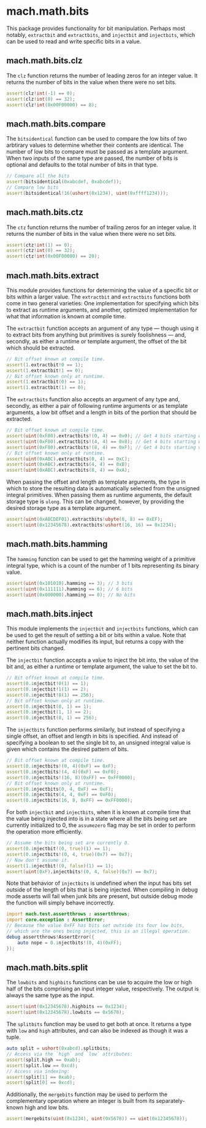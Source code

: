 # mach.math.bits


This package provides functionality for bit manipulation.
Perhaps most notably, `extractbit` and `extractbits`, and `injectbit` and
`injectbits`, which can be used to read and write specific bits in a value.


## mach.math.bits.clz


The `clz` function returns the number of leading zeros for an integer value.
It returns the number of bits in the value when there were no set bits.

``` D
assert(clz!int(-1) == 0);
assert(clz!int(0) == 32);
assert(clz!int(0x00F00000) == 8);
```


## mach.math.bits.compare


The `bitsidentical` function can be used to compare the low bits of two
arbtirary values to determine whether their contents are identical.
The number of low bits to compare must be passed as a template argument.
When two inputs of the same type are passed, the number of bits is optional
and defaults to the total number of bits in that type.

``` D
// Compare all the bits
assert(bitsidentical(0xabcdef, 0xabcdef));
// Compare low bits
assert(bitsidentical!16(ushort(0x1234), uint(0xffff1234)));
```


## mach.math.bits.ctz


The `ctz` function returns the number of trailing zeros for an integer value.
It returns the number of bits in the value when there were no set bits.

``` D
assert(ctz!int(1) == 0);
assert(ctz!int(0) == 32);
assert(ctz!int(0x00F00000) == 20);
```


## mach.math.bits.extract


This module provides functions for determining the value of a specific bit
or bits within a larger value.
The `extractbit` and `extractbits` functions both come in two general varieties:
One implementation for specifying which bits to extract as runtime arguments,
and another, optimized implementation for what that information is known at
compile time.

The `extractbit` function accepts an argument of any type — though using it
to extract bits from anything but primitives is surely foolishness —
and, secondly, as either a runtime or template argument, the offset of the bit
which should be extracted.

``` D
// Bit offset known at compile time.
assert(1.extractbit!0 == 1);
assert(1.extractbit!1 == 0);
// Bit offset known only at runtime.
assert(1.extractbit(0) == 1);
assert(1.extractbit(1) == 0);
```


The `extractbits` function also accepts an argument of any type and, secondly,
as either a pair of following runtime arguments or as template arguments,
a low bit offset and a length in bits of the portion that should be extracted.

``` D
// Bit offset known at compile time.
assert(uint(0xF80).extractbits!(0, 4) == 0x0); // Get 4 bits starting with bit 0.
assert(uint(0xF80).extractbits!(4, 4) == 0x8); // Get 4 bits starting with bit 4.
assert(uint(0xF80).extractbits!(8, 4) == 0xF); // Get 4 bits starting with bit 8.
// Bit offset known only at runtime.
assert(uint(0xABC).extractbits(0, 4) == 0xC);
assert(uint(0xABC).extractbits(4, 4) == 0xB);
assert(uint(0xABC).extractbits(8, 4) == 0xA);
```


When passing the offset and length as template arguments, the type in which to
store the resulting data is automatically selected from the unsigned integral
primitives.
When passing them as runtime arguments, the default storage type is `ulong`.
This can be changed, however, by providing the desired storage type as a
template argument.

``` D
assert(uint(0xABCDEF01).extractbits!ubyte(8, 8) == 0xEF);
assert(uint(0x12345678).extractbits!ushort(16, 16) == 0x1234);
```


## mach.math.bits.hamming


The `hamming` function can be used to get the hamming weight of a primitive
integral type, which is a count of the number of 1 bits representing its
binary value.

``` D
assert(uint(0x101010).hamming == 3); // 3 bits
assert(uint(0x111111).hamming == 6); // 6 bits
assert(uint(0x000000).hamming == 0); // No bits
```


## mach.math.bits.inject


This module implements the `injectbit` and `injectbits` functions, which can be
used to get the result of setting a bit or bits within a value.
Note that neither function actually modifies its input, but returns a copy
with the pertinent bits changed.

The `injectbit` function accepts a value to inject the bit into, the value
of the bit and, as either a runtime or template argument, the value to set
the bit to.

``` D
// Bit offset known at compile time.
assert(0.injectbit!0(1) == 1);
assert(0.injectbit!1(1) == 2);
assert(0.injectbit!8(1) == 256);
// Bit offset known only at runtime.
assert(0.injectbit(0, 1) == 1);
assert(0.injectbit(1, 1) == 2);
assert(0.injectbit(8, 1) == 256);
```


The `injectbits` function performs similarly, but instead of specifying a single
offset, an offset and length in bits is specified. And instead of specifying a
boolean to set the single bit to, an unsigned integral value is given which
contains the desired pattern of bits.

``` D
// Bit offset known at compile time.
assert(0.injectbits!(0, 4)(0xF) == 0xF);
assert(0.injectbits!(4, 4)(0xF) == 0xF0);
assert(0.injectbits!(16, 8)(0xFF) == 0xFF0000);
// Bit offset known only at runtime.
assert(0.injectbits(0, 4, 0xF) == 0xF);
assert(0.injectbits(4, 4, 0xF) == 0xF0);
assert(0.injectbits(16, 8, 0xFF) == 0xFF0000);
```


For both `injectbit` and `injectbits`,
when it is known at compile time that the value being injected into is in a
state where all the bits being set are currently initialized to 0, the
`assumezero` flag may be set in order to perform the operation more efficiently.

``` D
// Assume the bits being set are currently 0.
assert(0.injectbit!(0, true)(1) == 1);
assert(0.injectbits!(0, 4, true)(0x7) == 0x7);
// Now don't assume it.
assert(1.injectbit!(0, false)(1) == 1);
assert(uint(0xF).injectbits!(0, 4, false)(0x7) == 0x7);
```


Note that behavior of `injectbits` is undefined when the input has bits set
outside of the length of bits that is being injected.
When compiling in debug mode asserts will fail when junk bits are present,
but outside debug mode the function will simply behave incorrectly.

``` D
import mach.test.assertthrows : assertthrows;
import core.exception : AssertError;
// Because the value 0xFF has bits set outside its four low bits,
// which are the ones being injected, this is an illegal operation.
debug assertthrows!AssertError({
    auto nope = 0.injectbits!(0, 4)(0xFF);
});
```


## mach.math.bits.split


The `lowbits` and `highbits` functions can be use to acquire the low or high
half of the bits comprising an input integer value, respectively.
The output is always the same type as the input.

``` D
assert(uint(0x12345678).highbits == 0x1234);
assert(uint(0x12345678).lowbits == 0x5678);
```


The `splitbits` function may be used to get both at once.
It returns a type with `low` and `high` attributes, and can also be indexed
as though it was a tuple.

``` D
auto split = ushort(0xabcd).splitbits;
// Access via the `high` and `low` attributes:
assert(split.high == 0xab);
assert(split.low == 0xcd);
// Access via indexing:
assert(split[1] == 0xab);
assert(split[0] == 0xcd);
```


Additionally, the `mergebits` function may be used to perform the complementary
operation where an integer is built from its separately-known high and low bits.

``` D
assert(mergebits(uint(0x1234), uint(0x5678)) == uint(0x12345678));
```


